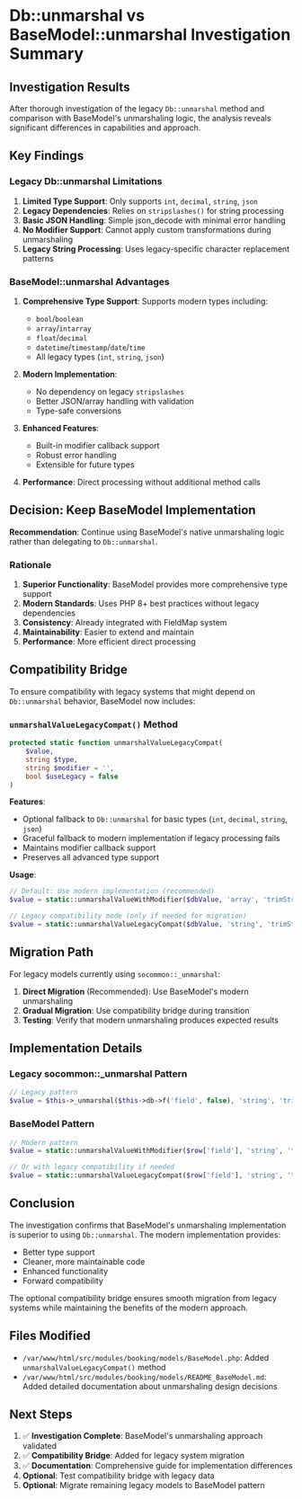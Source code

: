 # Db::unmarshal vs BaseModel::unmarshal Investigation Summary

## Investigation Results

After thorough investigation of the legacy `Db::unmarshal` method and comparison with BaseModel's unmarshaling logic, the analysis reveals significant differences in capabilities and approach.

## Key Findings

### Legacy Db::unmarshal Limitations

1. **Limited Type Support**: Only supports `int`, `decimal`, `string`, `json`
2. **Legacy Dependencies**: Relies on `stripslashes()` for string processing
3. **Basic JSON Handling**: Simple json_decode with minimal error handling
4. **No Modifier Support**: Cannot apply custom transformations during unmarshaling
5. **Legacy String Processing**: Uses legacy-specific character replacement patterns

### BaseModel::unmarshal Advantages

1. **Comprehensive Type Support**: Supports modern types including:
   - `bool`/`boolean`
   - `array`/`intarray`
   - `float`/`decimal`
   - `datetime`/`timestamp`/`date`/`time`
   - All legacy types (`int`, `string`, `json`)

2. **Modern Implementation**:
   - No dependency on legacy `stripslashes`
   - Better JSON/array handling with validation
   - Type-safe conversions

3. **Enhanced Features**:
   - Built-in modifier callback support
   - Robust error handling
   - Extensible for future types

4. **Performance**: Direct processing without additional method calls

## Decision: Keep BaseModel Implementation

**Recommendation**: Continue using BaseModel's native unmarshaling logic rather than delegating to `Db::unmarshal`.

### Rationale

1. **Superior Functionality**: BaseModel provides more comprehensive type support
2. **Modern Standards**: Uses PHP 8+ best practices without legacy dependencies
3. **Consistency**: Already integrated with FieldMap system
4. **Maintainability**: Easier to extend and maintain
5. **Performance**: More efficient direct processing

## Compatibility Bridge

To ensure compatibility with legacy systems that might depend on `Db::unmarshal` behavior, BaseModel now includes:

### `unmarshalValueLegacyCompat()` Method

```php
protected static function unmarshalValueLegacyCompat(
    $value, 
    string $type, 
    string $modifier = '', 
    bool $useLegacy = false
)
```

**Features**:

- Optional fallback to `Db::unmarshal` for basic types (`int`, `decimal`, `string`, `json`)
- Graceful fallback to modern implementation if legacy processing fails
- Maintains modifier callback support
- Preserves all advanced type support

**Usage**:

```php
// Default: Use modern implementation (recommended)
$value = static::unmarshalValueWithModifier($dbValue, 'array', 'trimStrings');

// Legacy compatibility mode (only if needed for migration)
$value = static::unmarshalValueLegacyCompat($dbValue, 'string', 'trimStrings', true);
```

## Migration Path

For legacy models currently using `socommon::_unmarshal`:

1. **Direct Migration** (Recommended): Use BaseModel's modern unmarshaling
2. **Gradual Migration**: Use compatibility bridge during transition
3. **Testing**: Verify that modern unmarshaling produces expected results

## Implementation Details

### Legacy socommon::_unmarshal Pattern

```php
// Legacy pattern
$value = $this->_unmarshal($this->db->f('field', false), 'string', 'trimStrings');
```

### BaseModel Pattern

```php
// Modern pattern
$value = static::unmarshalValueWithModifier($row['field'], 'string', 'trimStrings');

// Or with legacy compatibility if needed
$value = static::unmarshalValueLegacyCompat($row['field'], 'string', 'trimStrings', true);
```

## Conclusion

The investigation confirms that BaseModel's unmarshaling implementation is superior to using `Db::unmarshal`. The modern implementation provides:

- Better type support
- Cleaner, more maintainable code
- Enhanced functionality
- Forward compatibility

The optional compatibility bridge ensures smooth migration from legacy systems while maintaining the benefits of the modern approach.

## Files Modified

- `/var/www/html/src/modules/booking/models/BaseModel.php`: Added `unmarshalValueLegacyCompat()` method
- `/var/www/html/src/modules/booking/models/README_BaseModel.md`: Added detailed documentation about unmarshaling design decisions

## Next Steps

1. ✅ **Investigation Complete**: BaseModel's unmarshaling approach validated
2. ✅ **Compatibility Bridge**: Added for legacy system migration
3. ✅ **Documentation**: Comprehensive guide for implementation differences
4. **Optional**: Test compatibility bridge with legacy data
5. **Optional**: Migrate remaining legacy models to BaseModel pattern
